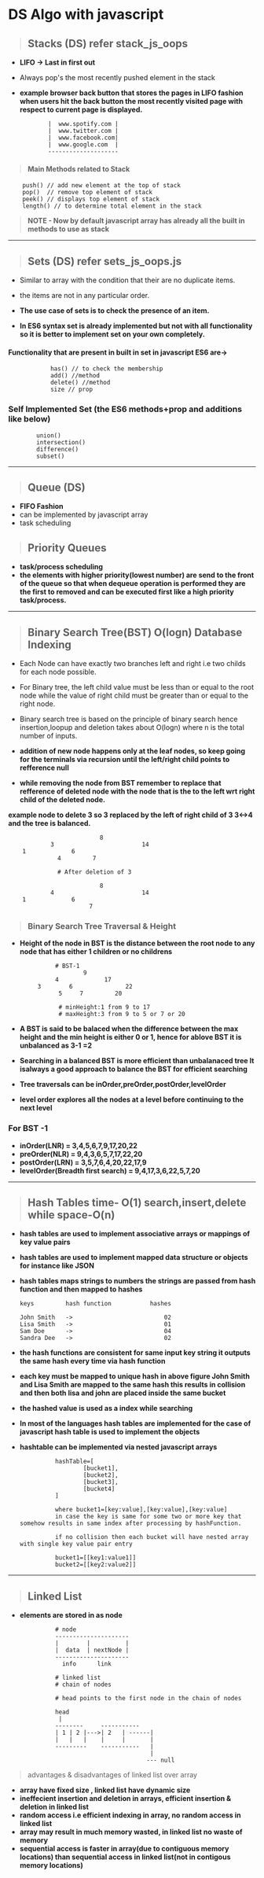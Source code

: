 # DS Algo with javascript

> ## Stacks (DS) refer stack_js_oops

- **LIFO -> Last in first out**
- Always pop's the most recently pushed element in the stack
- **example browser back button that stores the pages in LIFO fashion when users hit the back button the most recently visited page with respect to current page is displayed.**

              |  www.spotify.com |
              |  www.twitter.com |
              |  www.facebook.com|
              |  www.google.com  |
              --------------------

> #### **Main Methods related to Stack**
    
        push() // add new element at the top of stack
        pop()  // remove top element of stack
        peek() // displays top element of stack
        length() // to determine total element in the stack

> **NOTE - Now by default javascript array has already all the built in methods to use as stack**

---

> ## Sets (DS) refer sets_js_oops.js

- Similar to array with the condition that their are no duplicate items.
- the items are not in any particular order.
- **The use case of sets is to check the presence of an item.**

- **In ES6 syntax set is already implemented but not with all functionality so it is better to implement set on your own completely.**

#### **Functionality that are present in built in set in javascript ES6 are->**

                
                has() // to check the membership
                add() //method
                delete() //method
                size // prop

### Self Implemented Set (the ES6 methods+prop and additions like below)

            union()
            intersection()
            difference()
            subset()

-----

> ## Queue (DS) 

- **FIFO Fashion**
- can be implemented by javascript array 
- task scheduling

> ## Priority Queues

- **task/process scheduling**
- **the elements with higher priority(lowest number) are send to the front of the queue so that when dequeue operation is performed they are the first to removed and can be executed first like a high priority task/process.**

---

> ## Binary Search Tree(BST) O(logn) Database Indexing

- Each Node can have exactly two branches left and right i.e two childs for each node possible.

- For Binary tree, the left child value must be less than or equal to the root node while the value of right child must be greater than or equal to the right node.

- Binary search tree is based on the principle of binary search hence insertion,loopup and deletion takes about O(logn) where n is the total number of inputs.


- **addition of new node happens only at the leaf nodes, so keep going for the terminals via recursion until the left/right child points to refference null**

- **while removing the node from BST remember to replace that refference of deleted node with the node that is the to the left wrt  right child of the deleted node.**

**example node to delete 3 so 3 replaced by the left of right child of 3 3<->4 and the tree is balanced.**


                              8
                3                         14
        1             6
                  4         7

                  # After deletion of 3

                              8
                4                         14
        1             6
                           7

> ### Binary Search Tree Traversal & Height

- **Height of the node in BST is the distance between the root node to any node that has either 1 children or no childrens**

                # BST-1
                        9
                4             17
           3        6               22
                 5     7         20

                 # minHeight:1 from 9 to 17
                 # maxHeight:3 from 9 to 5 or 7 or 20

- **A BST is said to be balaced when the difference between the max height and the min height is either 0 or 1, hence for ablove BST it is unbalanced as 3-1 =2**

- **Searching in a balanced BST is more efficient than unbalanaced tree It isalways a good approach to balance the BST for efficient searching**

- **Tree traversals can be inOrder,preOrder,postOrder,levelOrder**

- **level order explores all the nodes at a level before continuing to the next level**

### For BST -1
- **inOrder(LNR) = 3,4,5,6,7,9,17,20,22**
- **preOrder(NLR) = 9,4,3,6,5,7,17,22,20**
- **postOrder(LRN) = 3,5,7,6,4,20,22,17,9**
- **levelOrder(Breadth first search) = 9,4,17,3,6,22,5,7,20**
 
---

> ## Hash Tables time- O(1) search,insert,delete while space-O(n)

- **hash tables are used to implement associative arrays or mappings of key value pairs**

- **hash tables are used to implement mapped data structure or objects for instance like JSON**

- **hash tables maps strings to numbers the strings are passed from hash function and then mapped to hashes**

      keys         hash function           hashes
                         
      John Smith   ->                          02  
      Lisa Smith   ->                          01
      Sam Doe      ->                          04
      Sandra Dee   ->                          02


- **the hash functions are consistent for same input key string it outputs the same hash every time via hash function**

- **each key must be mapped to unique hash in above figure John Smith and Lisa Smith are mapped to the same hash this results in collision and then both lisa and john are placed inside the same bucket**

- **the hashed value is used as a index while searching**

- **In most of the languages hash tables are implemented for the case of javascript hash table is used to implement the objects**

- **hashtable can be implemented via nested javascript arrays** 

                hashTable=[
                        [bucket1],
                        [bucket2],
                        [bucket3],
                        [bucket4]
                ]

                where bucket1=[key:value],[key:value],[key:value]
                in case the key is same for some two or more key that somehow results in same index after processing by hashFunction.

                if no collision then each bucket will have nested array with single key value pair entry

                bucket1=[[key1:value1]]
                bucket2=[[key2:value2]]

---

> ## Linked List

- **elements are stored in as node**

                # node
                ---------------------
                |        |          |
                |  data  | nextNode |
                ---------------------      
                  info      link

                # linked list 
                # chain of nodes

                # head points to the first node in the chain of nodes
                
                head
                 |        
                --------     -----------
                | 1 | 2 |--->| 2   | ------| 
                |   |   |    |     |       |
                ---------    -----------   |
                                           |
                                          --- null


> advantages & disadvantages of linked list over array

- **array have fixed size , linked list have dynamic size**
- **ineffecient insertion and deletion in arrays, efficient insertion & deletion in linked list**
- **random access i.e efficient indexing in array, no random access in linked list**
- **array may result in much memory wasted, in linked list no waste of memory**
- **sequential access is faster in array(due to contiguous memory locations) than sequential access in linked list(not in contigous memory locations)**



